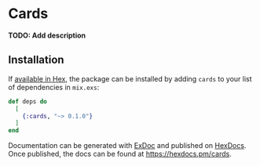 # Cards

**TODO: Add description**

## Installation

If [available in Hex](https://hex.pm/docs/publish), the package can be installed by adding `cards` to your list of
dependencies in `mix.exs`:

```elixir
def deps do
  [
    {:cards, "~> 0.1.0"}
  ]
end
```

Documentation can be generated with [ExDoc](https://github.com/elixir-lang/ex_doc)
and published on [HexDocs](https://hexdocs.pm). Once published, the docs can be found at <https://hexdocs.pm/cards>.


